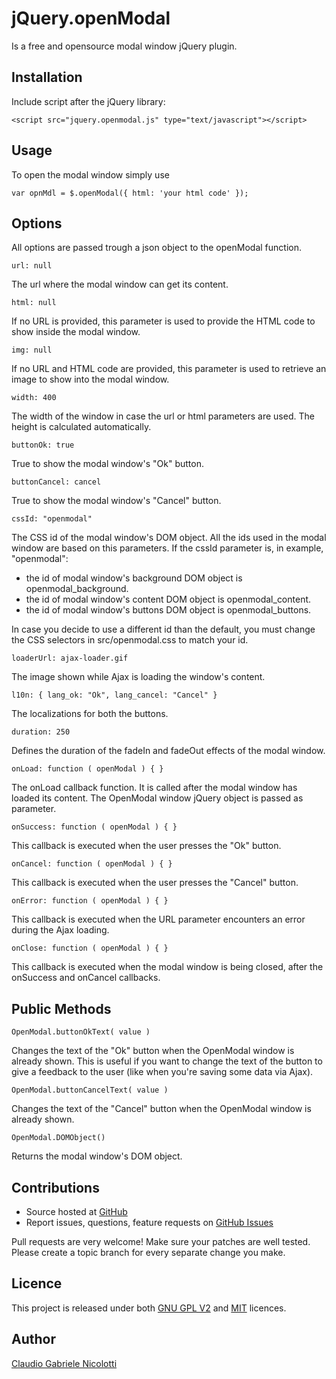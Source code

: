 jQuery.openModal
=========
Is a free and opensource modal window jQuery plugin.

Installation
------------
Include script after the jQuery library:

	<script src="jquery.openmodal.js" type="text/javascript"></script>

Usage
-----
To open the modal window simply use

	var opnMdl = $.openModal({ html: 'your html code' });

Options
-------
All options are passed trough a json object to the openModal function.

	url: null

The url where the modal window can get its content.

	html: null

If no URL is provided, this parameter is used to provide the HTML code to show inside the modal window.

	img: null

If no URL and HTML code are provided, this parameter is used to retrieve an image to show into the modal window.

	width: 400

The width of the window in case the url or html parameters are used. The height is calculated automatically.

	buttonOk: true

True to show the modal window's "Ok" button.

	buttonCancel: cancel

True to show the modal window's "Cancel" button.

	cssId: "openmodal"

The CSS id of the modal window's DOM object.
All the ids used in the modal window are based on this parameters.
If the cssId parameter is, in example, "openmodal":

+ the id of modal window's background DOM object is openmodal\_background.
+ the id of modal window's content DOM object is openmodal\_content.
+ the id of modal window's buttons DOM object is openmodal\_buttons.

In case you decide to use a different id than the default, you must change the CSS selectors in src/openmodal.css to match your id.

	loaderUrl: ajax-loader.gif

The image shown while Ajax is loading the window's content.

	l10n: { lang_ok: "Ok", lang_cancel: "Cancel" }

The localizations for both the buttons.

	duration: 250

Defines the duration of the fadeIn and fadeOut effects of the modal window.

	onLoad: function ( openModal ) { }

The onLoad callback function. It is called after the modal window has loaded its content.
The OpenModal window jQuery object is passed as parameter.

	onSuccess: function ( openModal ) { }

This callback is executed when the user presses the "Ok" button.

	onCancel: function ( openModal ) { }

This callback is executed when the user presses the "Cancel" button.

	onError: function ( openModal ) { }

This callback is executed when the URL parameter encounters an error during the Ajax loading.

	onClose: function ( openModal ) { }

This callback is executed when the modal window is being closed, after the onSuccess and onCancel callbacks.

Public Methods
--------------

	OpenModal.buttonOkText( value )

Changes the text of the "Ok" button when the OpenModal window is already shown. This is useful if you want to change the text
of the button to give a feedback to the user (like when you're saving some data via Ajax).

	OpenModal.buttonCancelText( value )

Changes the text of the "Cancel" button when the OpenModal window is already shown.

	OpenModal.DOMObject()

Returns the modal window's DOM object.

Contributions
-------------

- Source hosted at [GitHub](https://github.com/nico87/OpenModal)
- Report issues, questions, feature requests on [GitHub Issues](https://github.com/nico87/OpenModal/issues)

Pull requests are very welcome! Make sure your patches are well tested. Please create a topic branch for every separate change you make.

Licence
-------
This project is released under both [GNU GPL V2](http://www.gnu.org/licenses/gpl-2.0.html) and [MIT](http://www.opensource.org/licenses/mit-license.php) licences.

Author
------
[Claudio Gabriele Nicolotti](http://github.com/nico87)
